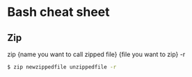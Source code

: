 # Bash cheat sheet

## Zip

zip {name you want to call zipped file} {file you want to zip} -r

```bash
$ zip newzippedfile unzippedfile -r
```